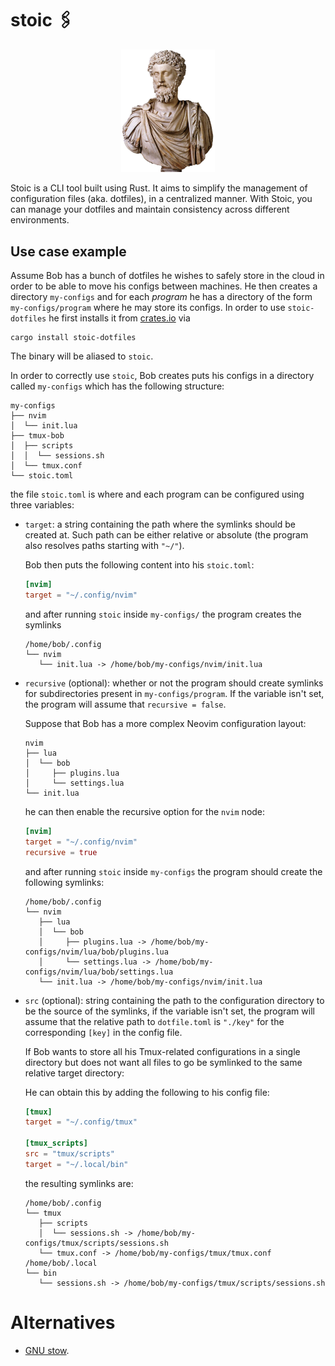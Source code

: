 # stoic 🖇

<p align="center">
  <img src="stoic.png" alt="Random stoic bust" width="150"/>
</p>

Stoic is a CLI tool built using Rust. It aims to simplify the management of
configuration files (aka. dotfiles), in a centralized manner.
With Stoic, you can manage your dotfiles and maintain consistency across
different environments.

## Use case example

Assume Bob has a bunch of dotfiles he wishes to safely store in the cloud in
order to be able to move his configs between machines. He then creates a
directory `my-configs` and for each _program_ he has a directory of the form
`my-configs/program` where he may store its configs. In order to use
`stoic-dotfiles` he first installs it from [crates.io](https://crates.io) via

```shell
cargo install stoic-dotfiles
```

The binary will be aliased to `stoic`.

In order to correctly use `stoic`, Bob creates puts his configs in a directory called `my-configs` which has the following structure:

```
my-configs
├── nvim
│  └── init.lua
├── tmux-bob
│  ├── scripts
│  │  └── sessions.sh
│  └── tmux.conf
└── stoic.toml
```

the file `stoic.toml` is where and each program can be configured using three variables:

- `target`: a string containing the path where the symlinks should be
  created at. Such path can be either relative or absolute (the program also
  resolves paths starting with `"~/"`).

  Bob then puts the following content into his `stoic.toml`:

  ```toml
  [nvim]
  target = "~/.config/nvim"
  ```

  and after running `stoic` inside `my-configs/` the program creates the symlinks

  ```
  /home/bob/.config
  └── nvim
     └── init.lua -> /home/bob/my-configs/nvim/init.lua
  ```

- `recursive` (optional): whether or not the program should create symlinks for
  subdirectories present in `my-configs/program`. If the variable isn't set, the
  program will assume that `recursive = false`.

  Suppose that Bob has a more complex Neovim configuration layout:

  ```
  nvim
  ├── lua
  │  └── bob
  │     ├── plugins.lua
  │     └── settings.lua
  └── init.lua
  ```

  he can then enable the recursive option for the `nvim` node:

  ```toml
  [nvim]
  target = "~/.config/nvim"
  recursive = true
  ```

  and after running `stoic` inside `my-configs` the program should create the
  following symlinks:

  ```
  /home/bob/.config
  └── nvim
     ├── lua
     │  └── bob
     │     ├── plugins.lua -> /home/bob/my-configs/nvim/lua/bob/plugins.lua
     │     └── settings.lua -> /home/bob/my-configs/nvim/lua/bob/settings.lua
     └── init.lua -> /home/bob/my-configs/nvim/init.lua
  ```

- `src` (optional): string containing the path to the configuration
  directory to be the source of the symlinks, if the variable isn't set, the
  program will assume that the relative path to `dotfile.toml` is `"./key"` for
  the corresponding `[key]` in the config file.

  If Bob wants to store all his Tmux-related configurations in a single
  directory but does not want all files to go be symlinked to the same relative
  target directory:




  He can obtain this by adding the following to his config file:

  ```toml
  [tmux]
  target = "~/.config/tmux"

  [tmux_scripts]
  src = "tmux/scripts"
  target = "~/.local/bin"
  ```

  the resulting symlinks are:

  ```
  /home/bob/.config
  └── tmux
     ├── scripts
     │  └── sessions.sh -> /home/bob/my-configs/tmux/scripts/sessions.sh
     └── tmux.conf -> /home/bob/my-configs/tmux/tmux.conf
  /home/bob/.local
  └── bin
     └── sessions.sh -> /home/bob/my-configs/tmux/scripts/sessions.sh
  ```

# Alternatives

- [GNU stow](https://www.gnu.org/software/stow/).
